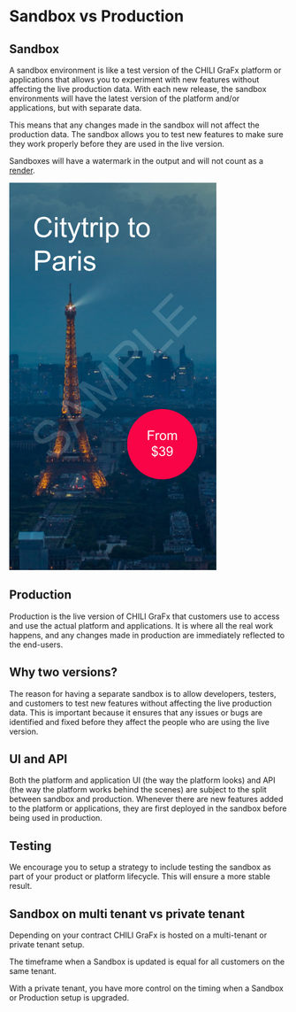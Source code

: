 # Sandbox vs Production

## Sandbox

A sandbox environment is like a test version of the CHILI GraFx platform or applications that allows you to experiment with new features without affecting the live production data. With each new release, the sandbox environments will have the latest version of the platform and/or applications, but with separate data.

This means that any changes made in the sandbox will not affect the production data. The sandbox allows you to test new features to make sure they work properly before they are used in the live version.

Sandboxes will have a watermark in the output and will not count as a [render](/CHILI-GraFx/concepts/renders/).

![screenshot](sample.jpeg)

## Production

Production is the live version of CHILI GraFx that customers use to access and use the actual platform and applications. It is where all the real work happens, and any changes made in production are immediately reflected to the end-users. 

## Why two versions?

The reason for having a separate sandbox is to allow developers, testers, and customers to test new features without affecting the live production data. This is important because it ensures that any issues or bugs are identified and fixed before they affect the people who are using the live version.

## UI and API

Both the platform and application UI (the way the platform looks) and API (the way the platform works behind the scenes) are subject to the split between sandbox and production. Whenever there are new features added to the platform or applications, they are first deployed in the sandbox before being used in production.

## Testing

We encourage you to setup a strategy to include testing the sandbox as part of your product or platform lifecycle. This will ensure a more stable result.

## Sandbox on multi tenant vs private tenant

Depending on your contract CHILI GraFx is hosted on a multi-tenant or private tenant setup.

The timeframe when a Sandbox is updated is equal for all customers on the same tenant.

With a private tenant, you have more control on the timing when a Sandbox or Production setup is upgraded.